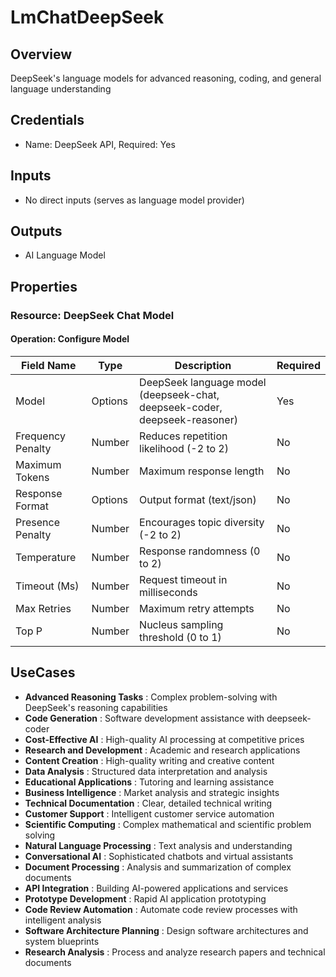 # LmChatDeepSeek

## Overview

DeepSeek's language models for advanced reasoning, coding, and general language understanding

## Credentials

- Name: DeepSeek API, Required: Yes

## Inputs

- No direct inputs (serves as language model provider)

## Outputs

- AI Language Model

## Properties

### Resource: DeepSeek Chat Model

#### Operation: Configure Model

| Field Name | Type | Description | Required |
|---|---|---|---|
| Model | Options | DeepSeek language model (deepseek-chat, deepseek-coder, deepseek-reasoner) | Yes |
| Frequency Penalty | Number | Reduces repetition likelihood (-2 to 2) | No |
| Maximum Tokens | Number | Maximum response length | No |
| Response Format | Options | Output format (text/json) | No |
| Presence Penalty | Number | Encourages topic diversity (-2 to 2) | No |
| Temperature | Number | Response randomness (0 to 2) | No |
| Timeout (Ms) | Number | Request timeout in milliseconds | No |
| Max Retries | Number | Maximum retry attempts | No |
| Top P | Number | Nucleus sampling threshold (0 to 1) | No |

## UseCases

- **Advanced Reasoning Tasks** : Complex problem-solving with DeepSeek's reasoning capabilities
- **Code Generation** : Software development assistance with deepseek-coder
- **Cost-Effective AI** : High-quality AI processing at competitive prices
- **Research and Development** : Academic and research applications
- **Content Creation** : High-quality writing and creative content
- **Data Analysis** : Structured data interpretation and analysis
- **Educational Applications** : Tutoring and learning assistance
- **Business Intelligence** : Market analysis and strategic insights
- **Technical Documentation** : Clear, detailed technical writing
- **Customer Support** : Intelligent customer service automation
- **Scientific Computing** : Complex mathematical and scientific problem solving
- **Natural Language Processing** : Text analysis and understanding
- **Conversational AI** : Sophisticated chatbots and virtual assistants
- **Document Processing** : Analysis and summarization of complex documents
- **API Integration** : Building AI-powered applications and services
- **Prototype Development** : Rapid AI application prototyping
- **Code Review Automation** : Automate code review processes with intelligent analysis
- **Software Architecture Planning** : Design software architectures and system blueprints
- **Research Analysis** : Process and analyze research papers and technical documents
